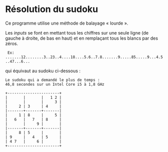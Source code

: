 # Résolution du sudoku
Ce programme utilise une méthode de balayage « lourde ».

Les *inputs* se font en mettant tous les chiffres sur une seule ligne (de gauche à droite, de bas en haut) et en remplaçant tous les blancs par des zéros.

`
Ex: .......12........3..23..4....18....5.6..7.8.......9.....85.....9...4.5..47...6...`

qui équivaut au sudoku ci-dessous :

```
Le sudoku qui a demandé le plus de temps :
46,8 secondes sur un Intel Core i5 à 1,8 GHz

+-----------------------+
|       |       |   1 2 |  
|       |       |     3 |
|     2 | 3     | 4     |
|-------+-------+-------|
|     1 | 8     |     5 | 
|   6   |   7   | 8     |
|       |     9 |       |
|-------+-------+-------|
|     8 | 5     |       |   
| 9     |   4   | 5     |
| 4 7   |     6 |       |
+-----------------------+
```